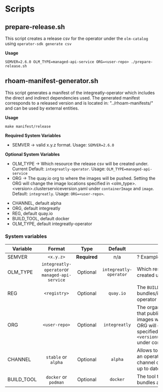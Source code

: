 # Scripts
## prepare-release.sh
This script creates a release csv for the operator under the `olm-catalog` using `operator-sdk generate csv`

**Usage**

`SEMVER=2.6.0 OLM_TYPE=managed-api-service ORG=<user-repo> ./prepare-release.sh`

## rhoam-manifest-generator.sh
This script generates a manifest of the integreatly-operator which includes the direct and indirect dependencies 
used. The generated manifest corresponds to a released version and is located in: "../rhoam-manifests/" and can be used
by external entities.

**Usage**

`make manifest/release`

**Required System Variables**

- SEMVER -> valid x.y.z format. Usage: `SEMVER=2.6.0`

**Optional System Variables**

- OLM_TYPE -> Which resource the release csv will be created under. Current Default: `integreatly-operator`.  Usage: `OLM_TYPE=managed-api-service`
- ORG -> The quay.io org to where the images will be pushed. Setting the ORG will change the image locations specified in \<olm_type>.\<version>.clusterserviceversion.yaml under `containerImage` and `image`. Default: `integreatly`. Usage: `ORG=<user-repo>`.

* CHANNEL, default alpha
* ORG, default integreatly
* REG, default quay.io
* BUILD_TOOL, default docker
* OLM_TYPE, default integreatly-operator

### System variables

| Variable |                      Format                    |     Type     |        Default         | Details |
|----------|:----------------------------------------------:|:------------:|:----------------------:|---------|
| SEMVER   | `<x.y.z>`                                      | **Required** |  n/a                   | ? Example: `SEMVER=2.6.0` |
| OLM_TYPE | `integreatly-operator`or `managed-api-service` | Optional     | `integreatly-operator` | Which resource the release csv will be created under. |
| REG      | `<registry>`                                   | Optional     | `quay.io`              | The `BUILD_TOOL` registry where the bundles/indices that package the operator are stored.
| ORG      | `<user-repo>`                                  | Optional     | `integreatly`          | The organization/user in the registry that publishes the bundles. Where the images will be pushed to. Setting the ORG will change the image locations specified in `<olm_type>.<version>.clusterserviceversion.yaml` under containerImage and image. |
| CHANNEL  | `stable` or `alpha`                            | Optional     | `alpha`                | Allows to deliver different releases of an operator, so we can have a `stable` channel or an `alpha` channel with more up to date releases.
|BUILD_TOOL| `docker` or `podman`                           | Optional     | `docker`               | The tool to build the images of the bundles and indices.
